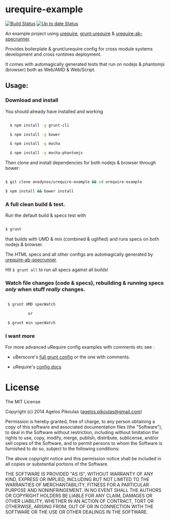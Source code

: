 # urequire-example

[![Build Status](https://travis-ci.org/anodynos/urequire-example.png)](https://travis-ci.org/anodynos/urequire-example)
[![Up to date Status](https://david-dm.org/anodynos/urequire-example.png)](https://david-dm.org/anodynos/urequire-example.png)

An example project using [urequire](http://urequire.org), [grunt-urequire](https://github.com/aearly/grunt-urequire) & [urequire-ab-specrunner](https://github.com/anodynos/urequire-ab-specrunner).

Provides boilerplate & grunt/urequire config for cross module systems development and cross runtimes deployment.

It comes with automagically generated tests that run on nodejs & phantomjs (browser) both as Web/AMD & Web/Script.

## Usage:

### Download and install

You should already have installed and working

```bash

  $ npm install -g grunt-cli

  $ npm install -g bower

  $ npm install -g mocha

  $ npm install -g mocha-phantomjs

```

Then clone and install dependencies for both nodejs & browser through bower:

```bash

$ git clone anodynos/urequire-example && cd urequire-example

$ npm install && bower install

```

### A full clean build & test.

Run the default build & specs test with

```bash

$ grunt

```

that builds with UMD & min (combined & uglified) and runs specs on both nodejs & browser.

The HTML specs and all other configs are automagically generated by [urequire-ab-specrunner](https://github.com/aearly/urequire-ab-specrunner).

Hit `$ grunt all` to run all specs against all builds!

### Watch file changes (code & specs), rebuilding & running specs *only* when stuff _really_ changes.

```bash

 $ grunt UMD specWatch

          or

 $ grunt min specWatch

```

### I want more

For more advanced uRequire config examples with comments etc see :

* uBerscore's [full grunt config](https://github.com/anodynos/uBerscore) or the one with comments.

* uRequire's [config docs](https://github.com/anodynos/uRequire/blob/master/source/code/config/MasterDefaultsConfig.coffee.md)

# License

The MIT License

Copyright (c) 2014 Agelos Pikoulas (agelos.pikoulas@gmail.com)

Permission is hereby granted, free of charge, to any person
obtaining a copy of this software and associated documentation
files (the "Software"), to deal in the Software without
restriction, including without limitation the rights to use,
copy, modify, merge, publish, distribute, sublicense, and/or sell
copies of the Software, and to permit persons to whom the
Software is furnished to do so, subject to the following
conditions:

The above copyright notice and this permission notice shall be
included in all copies or substantial portions of the Software.

THE SOFTWARE IS PROVIDED "AS IS", WITHOUT WARRANTY OF ANY KIND,
EXPRESS OR IMPLIED, INCLUDING BUT NOT LIMITED TO THE WARRANTIES
OF MERCHANTABILITY, FITNESS FOR A PARTICULAR PURPOSE AND
NONINFRINGEMENT. IN NO EVENT SHALL THE AUTHORS OR COPYRIGHT
HOLDERS BE LIABLE FOR ANY CLAIM, DAMAGES OR OTHER LIABILITY,
WHETHER IN AN ACTION OF CONTRACT, TORT OR OTHERWISE, ARISING
FROM, OUT OF OR IN CONNECTION WITH THE SOFTWARE OR THE USE OR
OTHER DEALINGS IN THE SOFTWARE.
